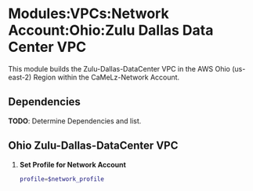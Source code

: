# Modules:VPCs:Network Account:Ohio:Zulu Dallas Data Center VPC

This module builds the Zulu-Dallas-DataCenter VPC in the AWS Ohio (us-east-2) Region within the CaMeLz-Network Account.

## Dependencies

**TODO**: Determine Dependencies and list.

## Ohio Zulu-Dallas-DataCenter VPC

1. **Set Profile for Network Account**

    ```bash
    profile=$network_profile
    ```
